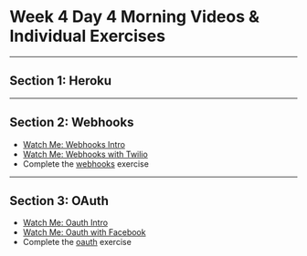 # Week 4 Day 4 Morning Videos & Individual Exercises

---

## Section 1: Heroku

---

## Section 2: Webhooks
- [Watch Me: Webhooks Intro](https://vimeo.com/222624480)
- [Watch Me: Webhooks with Twilio](https://vimeo.com/222623051)
- Complete the [webhooks](webhooks/) exercise

---

## Section 3: OAuth
- [Watch Me: Oauth Intro](https://vimeo.com/222398661)
- [Watch Me: Oauth with Facebook](https://vimeo.com/222398704)
- Complete the [oauth](oauth/) exercise

